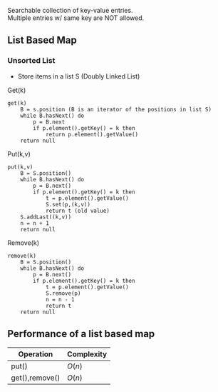 Searchable collection of key-value entries. <br/>
Multiple entries w/ same key are NOT allowed. <br/>

## List Based Map

### Unsorted List

* Store items in a list S (Doubly Linked List) <br/>

Get(k)
~~~
get(k)
    B = s.position (B is an iterator of the positions in list S)
    while B.hasNext() do 
        p = B.next
        if p.element().getKey() = k then
            return p.element().getValue()
    return null
~~~
Put(k,v)
~~~
put(k,v)
    B = S.position()
    while B.hasNext() do 
        p = B.next()
        if p.element().getKey() = k then
            t = p.element().getValue()
            S.set(p,(k,v))
            return t (old value)
    S.addLast((k,v))
    n = n + 1
    return null

~~~

Remove(k)
~~~
remove(k)
    B = S.position()
    while B.hasNext() do 
        p = B.next()
        if p.element().getKey() = k then
            t = p.element().getValue()
            S.remove(p)
            n = n - 1
            return t
    return null

~~~


## Performance of a list based map

| Operation                     | Complexity |
|-------------------------------|------------|
| put()               | $O(n)$       |
| get(),remove()          | $O(n)$       |
